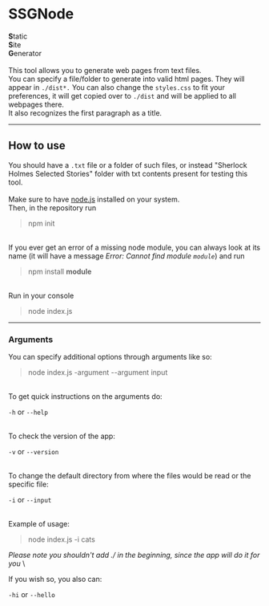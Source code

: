 # SSGNode  
**S**tatic\
**S**ite\
**G**enerator\
\
This tool allows you to generate web pages from text files.\
You can specify a file/folder to generate into valid html pages. They will appear in `./dist*.`
You can also change the `styles.css` to fit your preferences, it will get copied over to `./dist` and will be applied to all webpages there.\
It also recognizes the first paragraph as a title.

---

## How to use
You should have a `.txt` file or a folder of such files, or instead "Sherlock Holmes Selected Stories" folder with txt contents present for testing this tool.\
\
Make sure to have [node.js](https://nodejs.org/en/download/) installed on your system.\
Then, in the repository run

> npm init

\
If you ever get an error of a missing node module, you can always look at its name (it will have a message *Error: Cannot find module `module`*) and run

> npm install **module**

\
Run in your console

> node index.js

***
### Arguments
You can specify additional options through arguments like so:

> node index.js -argument --argument input

\
To get quick instructions on the arguments do:

 `-h` or `--help`

\
To check the version of the app:

`-v` or `--version`

\
To change the default directory from where the files would be read or the specific file:

`-i` or `--input` 

\
Example of usage:

> node index.js -i cats

*Please note you shouldn't add ./ in the beginning, since the app will do it for you*
\

If you wish so, you also can:

`-hi` or `--hello`
